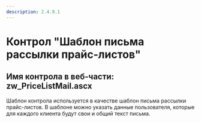 ```yaml
---
description: 2.4.9.1
---
```


# Контрол "Шаблон письма рассылки прайс-листов"

## Имя контрола в веб-части: zw\_PriceListMail.ascx

Шаблон контрола используется в качестве шаблон письма рассылки прайс-листов. В шаблоне можно указать данные пользователя, которые для каждого клиента будут свои и общий текст письма.

